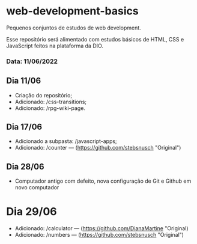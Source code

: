# web-development-basics
Pequenos conjuntos de estudos de web development.

Esse repositório será alimentado com estudos básicos de HTML, CSS e JavaScript feitos na plataforma da DIO. 

### Data: 11/06/2022

## Dia 11/06

* Criação do repositório;
* Adicionado: /css-transitions;
* Adicionado: /rpg-wiki-page.

## Dia 17/06
* Adicionado a subpasta: /javascript-apps;
* Adicionado: /counter — (https://github.com/stebsnusch "Original")

## Dia 28/06
* Computador antigo com defeito, nova configuração de Git e Github em novo computador

# Dia 29/06
* Adicionado: /calculator — (https://github.com/DianaMartine "Original)
* Adicionado: /numbers — (https://github.com/stebsnusch "Original")